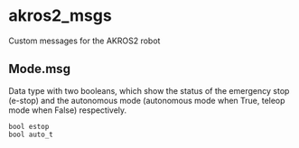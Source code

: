 # akros2_msgs
Custom messages for the AKROS2 robot

## Mode.msg
Data type with two booleans, which show the status of the emergency stop (e-stop) and the autonomous mode (autonomous mode when True, teleop mode when False) respectively. 

```
bool estop
bool auto_t
```
